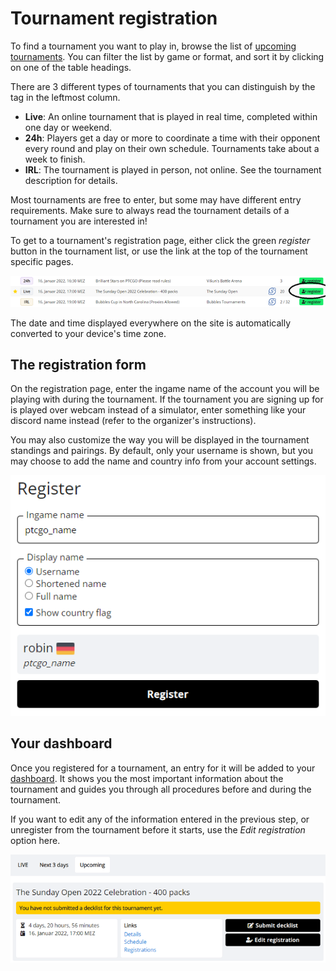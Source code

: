 # Tournament registration

To find a tournament you want to play in, browse the list of [upcoming tournaments](https://play.limitlesstcg.com/tournaments/upcoming). You can filter the list by game or format, and sort it by clicking on one of the table headings.

There are 3 different types of tournaments that you can distinguish by the tag in the leftmost column.
* **Live**: An online tournament that is played in real time, completed within one day or weekend.
* **24h**: Players get a day or more to coordinate a time with their opponent every round and play on their own schedule. Tournaments take about a week to finish.
* **IRL**: The tournament is played in person, not online. See the tournament description for details.

Most tournaments are free to enter, but some may have different entry requirements. Make sure to always read the tournament details of a tournament you are interested in!

To get to a tournament's registration page, either click the green *register* button in the tournament list, or use the link at the top of the tournament specific pages.

![upcoming_tournaments](./img/registration-list.webp)

The date and time displayed everywhere on the site is automatically converted to your device's time zone.

## The registration form
On the registration page, enter the ingame name of the account you will be playing with during the tournament. If the tournament you are signing up for is played over webcam instead of a simulator, enter something like your discord name instead (refer to the organizer's instructions).

You may also customize the way you will be displayed in the tournament standings and pairings. By default, only your username is shown, but you may choose to add the name and country info from your account settings.

![registration_form](./img/registration-form.webp)

## Your dashboard

Once you registered for a tournament, an entry for it will be added to your [dashboard](https://play.limitlesstcg.com/dashboard). It shows you the most important information about the tournament and guides you through all procedures before and during the tournament.

If you want to edit any of the information entered in the previous step, or unregister from the tournament before it starts, use the *Edit registration* option here.

![dashboard](./img/registration-dashboard.webp)
